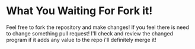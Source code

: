 # What You Waiting For Fork it!
Feel free to fork the repository and make changes!
If you feel there is need to change something pull request!
I'll check and review the changed program if it adds any value to the repo i'll definitely merge it!
